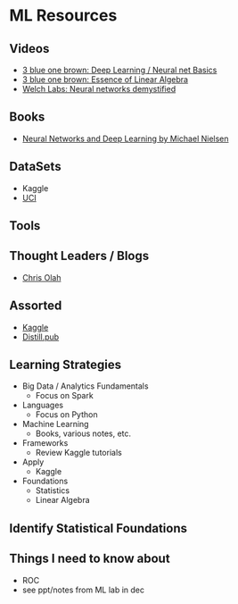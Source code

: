 ML Resources
=================

## Videos
- [3 blue one brown: Deep Learning / Neural net Basics](https://www.youtube.com/watch?v=aircAruvnKk&list=PLZHQObOWTQDNU6R1_67000Dx_ZCJB-3pi)
- [3 blue one brown: Essence of Linear Algebra](https://www.youtube.com/watch?v=fNk_zzaMoSs&list=PLZHQObOWTQDPD3MizzM2xVFitgF8hE_ab)
- [Welch Labs: Neural networks demystified](http://neuralnetworksanddeeplearning.com/)

## Books
- [Neural Networks and Deep Learning by Michael Nielsen](http://neuralnetworksanddeeplearning.com/)

## DataSets
- Kaggle
- [UCI](archive.ics.uci.edu/ml/index.php)

## Tools

## Thought Leaders / Blogs
- [Chris Olah](http://colah.github.io/)

## Assorted
- [Kaggle](https://www.kaggle.com)
- [Distill.pub](https://distill.pub/)

## Learning Strategies
- Big Data / Analytics Fundamentals
  - Focus on Spark
- Languages
  - Focus on Python
- Machine Learning
  - Books, various notes, etc.
- Frameworks
  - Review Kaggle tutorials
- Apply
  - Kaggle
- Foundations
  - Statistics
  - Linear Algebra

## Identify Statistical Foundations

## Things I need to know about
- ROC
- see ppt/notes from ML lab in dec


